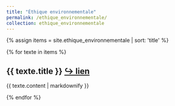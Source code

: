 ```yaml
---
title: "Éthique environnementale"
permalink: /ethique_environnementale/
collection: ethique_environnementale
---
```


{% assign items = site.ethique_environnementale | sort: 'title' %}

{% for texte in items %}
  <h2>{{ texte.title }} <a href="https://eyssette.github.io/dossiers{{- texte.url -}}">↪ lien</a></h2>
  <p>{{ texte.content | markdownify }}</p>
{% endfor %}
